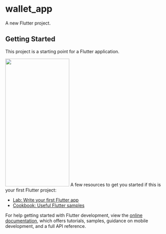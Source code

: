 # wallet_app

A new Flutter project.

## Getting Started

This project is a starting point for a Flutter application.


<img src="https://user-images.githubusercontent.com/59133164/179175514-d12574eb-9810-4446-8e32-b7700ee9f766.jpg" width="200" height="400" />
A few resources to get you started if this is your first Flutter project:

- [Lab: Write your first Flutter app](https://docs.flutter.dev/get-started/codelab)
- [Cookbook: Useful Flutter samples](https://docs.flutter.dev/cookbook)

For help getting started with Flutter development, view the
[online documentation](https://docs.flutter.dev/), which offers tutorials,
samples, guidance on mobile development, and a full API reference.
